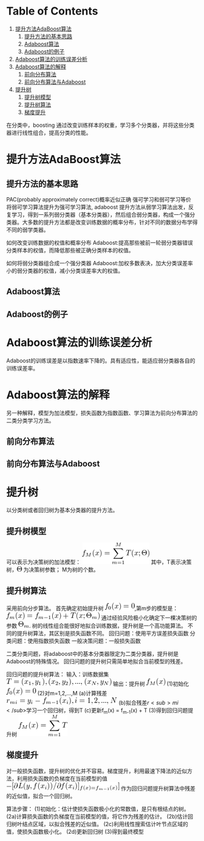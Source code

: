 ﻿
# Table of Contents

1.  [提升方法AdaBoost算法](#orga9e8021)
    1.  [提升方法的基本思路](#orge23c22c)
    2.  [Adaboost算法](#orgbbe3a6d)
    3.  [Adaboost的例子](#org455a3ea)
2.  [Adaboost算法的训练误差分析](#org966e427)
3.  [Adaboost算法的解释](#orgd3f4116)
    1.  [前向分布算法](#org306ee9e)
    2.  [前向分布算法与Adaboost](#org1e6148f)
4.  [提升树](#org76ed96f)
    1.  [提升树模型](#org583b832)
    2.  [提升树算法](#org4504dfb)
    3.  [梯度提升](#orgfa8f16d)

在分类中，boosting 通过改变训练样本的权重，学习多个分类器，并将这些分类器进行线性组合，提高分类的性能。


<a id="orga9e8021"></a>

# 提升方法AdaBoost算法


<a id="orge23c22c"></a>

## 提升方法的基本思路

PAC(probably approximately correct)概率近似正确
强可学习和弱可学习等价
将弱可学习算法提升为强可学习算法, adaboost
提升方法从弱学习算法出发，反复学习，得到一系列弱分类器（基本分类器），然后组合弱分类器，构成一个强分类器。大多数的提升方法都是改变训练数据的概率分布，针对不同的数据分布学得不同的弱学类器。

如何改变训练数据的权值和概率分布
Adaboost:提高那些被前一轮弱分类器错误分类样本的权值，而降低那些被正确分类样本的权值。

如何将弱分类器组合成一个强分类器
Adaboost:加权多数表决，加大分类误差率小的弱分类器的权值，减小分类误差率大的权值。


<a id="orgbbe3a6d"></a>

## Adaboost算法


<a id="org455a3ea"></a>

## Adaboost的例子


<a id="org966e427"></a>

# Adaboost算法的训练误差分析

Adaboost的训练误差是以指数速率下降的。具有适应性，能适应弱分类器各自的训练误差率。


<a id="orgd3f4116"></a>

# Adaboost算法的解释

另一种解释，模型为加法模型，损失函数为指数函数、学习算法为前向分布算法的二类分类学习方法。


<a id="org306ee9e"></a>

## 前向分布算法


<a id="org1e6148f"></a>

## 前向分布算法与Adaboost


<a id="org76ed96f"></a>

# 提升树

以分类树或者回归树为基本分类器的提升方法。


<a id="org583b832"></a>

## 提升树模型

可以表示为决策树的加法模型：
<img src="ltximg/2017-2-27-提升方法_fa84f011f36eaa8ef81f4a3e245c4687c29787fd.png" alt="2017-2-27-提升方法_fa84f011f36eaa8ef81f4a3e245c4687c29787fd.png" />
其中，T表示决策树，<img src="ltximg/2017-2-27-提升方法_d80ab66136717dd20d39dc6a799385298f5f3523.png" alt="2017-2-27-提升方法_d80ab66136717dd20d39dc6a799385298f5f3523.png" /> 为决策树参数； M为树的个数。


<a id="org4504dfb"></a>

## 提升树算法

 采用前向分步算法。
首先确定初始提升树 <img src="ltximg/2017-2-27-提升方法_d072100a9cebb980e5211d4c99fa170a0520aa38.png" alt="2017-2-27-提升方法_d072100a9cebb980e5211d4c99fa170a0520aa38.png" />,第m步的模型是：
<img src="ltximg/2017-2-27-提升方法_cdcc29baafc742d2d6efb543afeb94027cf8f014.png" alt="2017-2-27-提升方法_cdcc29baafc742d2d6efb543afeb94027cf8f014.png" />
通过经验风险极小化确定下一棵决策树的参数 <img src="ltximg/2017-2-27-提升方法_dde260c3dec8112efe6d4831e260c9535e8a9d2a.png" alt="2017-2-27-提升方法_dde260c3dec8112efe6d4831e260c9535e8a9d2a.png" />.
树的线性组合能很好地拟合训练数据，提升树是一个高功能算法。
不同的提升树算法，其区别是损失函数不同。
回归问题：使用平方误差损失函数
分类问题：使用指数损失函数
一般决策问题：一般损失函数

二类分类问题，将adaboost中的基本分类器限定为二类分类器，提升树是Adaboost的特殊情况。
回归问题的提升树只需简单地拟合当前模型的残差。

回归问题的提升树算法：
输入：训练数据集 <img src="ltximg/2017-2-27-提升方法_7736cf7c93fe10a64dff67b6d33adfe96f3477bb.png" alt="2017-2-27-提升方法_7736cf7c93fe10a64dff67b6d33adfe96f3477bb.png" /> 
输出：提升树 <img src="ltximg/2017-2-27-提升方法_5aa73699b6229cf3d86fb71bebf4dcc4490a387a.png" alt="2017-2-27-提升方法_5aa73699b6229cf3d86fb71bebf4dcc4490a387a.png" /> 
(1)初始化 <img src="ltximg/2017-2-27-提升方法_0ca2dd7515ac19576ea98095a3fd74276c781f8c.png" alt="2017-2-27-提升方法_0ca2dd7515ac19576ea98095a3fd74276c781f8c.png" />
(2)对m=1,2,&#x2026;,M
(a)计算残差
<img src="ltximg/2017-2-27-提升方法_3c6b89d824865dcde2d24b6cdcdbd7d568cab2ca.png" alt="2017-2-27-提升方法_3c6b89d824865dcde2d24b6cdcdbd7d568cab2ca.png" />
(b)拟合残差$r<sub>mi</sub>$学习一个回归树，得到T
(c)更新f<sub>m</sub>(x) = f<sub>m-1</sub>(x) + T
(3)得到回归问题提升树
<img src="ltximg/2017-2-27-提升方法_b394553a6c373d3a7ef0e5187d0caa70e4694548.png" alt="2017-2-27-提升方法_b394553a6c373d3a7ef0e5187d0caa70e4694548.png" />


<a id="orgfa8f16d"></a>

## 梯度提升

对一般损失函数，提升树的优化并不容易。梯度提升，利用最速下降法的近似方法，利用损失函数的负梯度在当前模型的值  <img src="ltximg/2017-2-27-提升方法_906d46cab55ade93540e209996ba0aeb07a98466.png" alt="2017-2-27-提升方法_906d46cab55ade93540e209996ba0aeb07a98466.png" />  作为回归问题提升树算法中残差的近似值，拟合一个回归树。

算法步骤：
(1)初始化：估计使损失函数极小化的常数值，是只有根结点的树。
(2a)计算损失函数的负梯度在当前模型的值，将它作为残差的估计。
(2b)估计回归树叶结点区域，以拟合残差的近似值。
(2c)利用线性搜索估计叶节点区域的值，使损失函数极小化。
(2d)更新回归树
(3)得到最终模型

